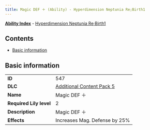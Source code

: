```yaml
---
title: Magic DEF ＋ (Ability) - Hyperdimension Neptunia Re;Birth1
---
```


[**Ability Index**](/neptunia/rb1/ability/index.html) - [Hyperdimension Neptunia Re;Birth1](/neptunia/rb1)

## Contents

- [Basic information](#basic-information)

## Basic information

|   |   |
| -- | -- |
| **ID** | 547
**DLC** | [Additional Content Pack 5](/neptunia/rb1/dlc/14-pack5.html)
**Name** | Magic DEF ＋
**Required Lily level** | 2
**Description** | Magic DEF ＋
**Effects** | Increases Mag. Defense by 25% |
